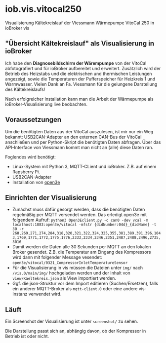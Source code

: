 # iob.vis.vitocal250
Visualisierung Kältekreislauf der Viessmann Wärmepumpe VitoCal 250 in ioBroker vis

## "Übersicht Kältekreislauf" als Visualisierung in ioBroker
Ich habe den **Diagnosebildschirm der Wärempumpe** von der VitoCal abfotografiert und für ioBroker aufbereitet und erweitert. Zusätzlich wird der Betrieb des Heizstabs und die elektrischen und thermischen Leistungen angezeigt, sowie die Temperaturen der Pufferspeicher für Heizkreis 1 und Warmwasser. Vielen Dank an Fa. Viessmann für die gelungene Darstellung des Kältekreislaufs!

Nach erfolgreicher Installation kann man die Arbeit der Wärmepumpe als ioBroker-Visualisierung live beobachten.

## Voraussetzungen
Um die benötigten Daten aus der VitoCal auszulesen, ist mir nur ein Weg bekannt: USB2CAN-Adapter an den externen CAN-Bus der VitoCal anschließen und per Python-Skript die benötigten Daten abfragen. Über das API-Interface von Viessmann kommt man nicht an (alle) diese Daten ran.

Foglendes wird benötigt:
- Linux-System mit Python 3, MQTT-CLient und ioBroker. Z.B. auf einem Rapsberry Pi.
- USB2CAN-Adapter
- Installation von [open3e](https://github.com/abnoname/open3e)

## Einrichten der Visualisierung
- Zunächst muss dafür gesorgt werden, dass die benötigten Daten regelmäßig per MQTT versendet werden. Das erledigt open3e mit folgendem Aufruf: `python3 Open3Eclient.py -c can0 -dev vcal -m localhost:1883:open3e/vitocal -mfstr {didNumber:04d}_{didName} -t 30 -r 268,269,271,274,284,318,320,321,322,324,325,355,381,389,391,396,1043,1769,1771,1772,1775,1776,2333,2334,2346,2351,2487,2488,2496,2735,3016`
- Damit werden die Daten alle 30 Sekunden per MQTT an den lokalen Broker gesendet. Z.B. die Temperatur am Eingang des Kompressors wird dann mit folgender Message vesendet: `open3e/vitocal/0321_CompressorInletTemperatureSensor`
- Für die Visualisierung in vis müssen die Dateien unter `img/` nach `/vis.0/main/img/` hochgeladen werden und der Inhalt von `view/Kaeltekreis.json` als View importiert werden.
- Ggf. die json-Struktur vor dem Import editieren (Suchen/Ersetzen), falls ein anderer MQTT-Broker als `mqtt-client.0` oder eine andere vis-Instanz verwendet wird.

## Läuft
Ein Screenshot der Visualisierung ist unter `screenshot/` zu sehen.

Die Darstellung passt sich an, abhängig davon, ob der Kompressor in Betrieb ist oder nicht.
